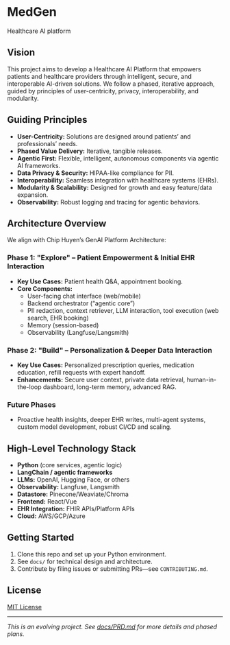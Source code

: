 # MedGen
Healthcare AI platform


## Vision
This project aims to develop a Healthcare AI Platform that empowers patients and healthcare providers through intelligent, secure, and interoperable AI-driven solutions. We follow a phased, iterative approach, guided by principles of user-centricity, privacy, interoperability, and modularity.

## Guiding Principles
- **User-Centricity:** Solutions are designed around patients’ and professionals’ needs.
- **Phased Value Delivery:** Iterative, tangible releases.
- **Agentic First:** Flexible, intelligent, autonomous components via agentic AI frameworks.
- **Data Privacy & Security:** HIPAA-like compliance for PII.
- **Interoperability:** Seamless integration with healthcare systems (EHRs).
- **Modularity & Scalability:** Designed for growth and easy feature/data expansion.
- **Observability:** Robust logging and tracing for agentic behaviors.

## Architecture Overview
We align with Chip Huyen’s GenAI Platform Architecture:

### Phase 1: "Explore" – Patient Empowerment & Initial EHR Interaction
- **Key Use Cases:** Patient health Q&A, appointment booking.
- **Core Components:**
  - User-facing chat interface (web/mobile)
  - Backend orchestrator (“agentic core”)
  - PII redaction, context retriever, LLM interaction, tool execution (web search, EHR booking)
  - Memory (session-based)
  - Observability (Langfuse/Langsmith)

### Phase 2: "Build" – Personalization & Deeper Data Interaction
- **Key Use Cases:** Personalized prescription queries, medication education, refill requests with expert handoff.
- **Enhancements:** Secure user context, private data retrieval, human-in-the-loop dashboard, long-term memory, advanced RAG.

### Future Phases
- Proactive health insights, deeper EHR writes, multi-agent systems, custom model development, robust CI/CD and scaling.

## High-Level Technology Stack
- **Python** (core services, agentic logic)
- **LangChain / agentic frameworks**
- **LLMs:** OpenAI, Hugging Face, or others
- **Observability:** Langfuse, Langsmith
- **Datastore:** Pinecone/Weaviate/Chroma
- **Frontend:** React/Vue
- **EHR Integration:** FHIR APIs/Platform APIs
- **Cloud:** AWS/GCP/Azure

## Getting Started
1. Clone this repo and set up your Python environment.
2. See `docs/` for technical design and architecture.
3. Contribute by filing issues or submitting PRs—see `CONTRIBUTING.md`.

## License
[MIT License](LICENSE)

---

*This is an evolving project. See [docs/PRD.md](docs/PRD.md) for more details and phased plans.*
